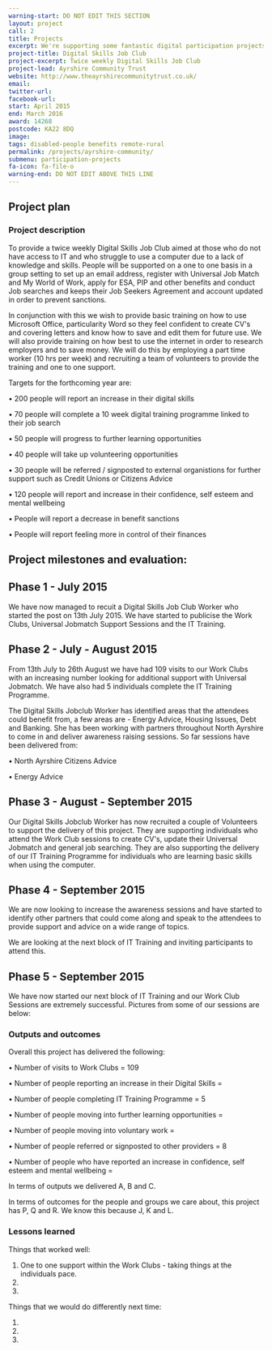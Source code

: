 ```yaml
---
warning-start: DO NOT EDIT THIS SECTION
layout: project
call: 2
title: Projects
excerpt: We're supporting some fantastic digital participation projects. Here are their stories.
project-title: Digital Skills Job Club
project-excerpt: Twice weekly Digital Skills Job Club
project-lead: Ayrshire Community Trust
website: http://www.theayrshirecommunitytrust.co.uk/
email:
twitter-url:
facebook-url:
start: April 2015
end: March 2016
award: 14268
postcode: KA22 8DQ
image:
tags: disabled-people benefits remote-rural
permalink: /projects/ayrshire-community/
submenu: participation-projects
fa-icon: fa-file-o
warning-end: DO NOT EDIT ABOVE THIS LINE
---
```


## Project plan

### Project description

To provide a twice weekly Digital Skills Job Club aimed at those who do not have access to IT and who struggle to use a computer due to a lack of knowledge and skills. People will be supported on a one to one basis in a group setting to set up an email address, register with Universal Job Match and My World of Work, apply for ESA, PIP and other benefits and conduct
Job searches and keeps their Job Seekers Agreement and account updated in order to prevent sanctions.

In conjunction with this we wish to provide basic training on how to use Microsoft Office, particularity Word so they feel confident to create CV's and covering letters and know how to save and edit them for future use. We will also provide training on how best to use the internet in order to research employers and to save money. We will do this by employing a part time
worker (10 hrs per week) and recruiting a team of volunteers to provide the training and one to one support.

Targets for the forthcoming year are:

•	200 people will report an increase in their digital skills

•	70 people will complete a 10 week digital training programme linked to their job search

•	50 people will progress to further learning opportunities

•	40 people will take up volunteering opportunities

•	30 people will be referred / signposted to external organistions for further support such as Credit Unions or Citizens Advice

•	120 people will report and increase in their confidence, self esteem and mental wellbeing

•	People will report a decrease in benefit sanctions

•	People will report feeling more in control of their finances

## Project milestones and evaluation:

## Phase 1 - July 2015

We have now managed to recuit a Digital Skills Job Club Worker who started the post on 13th July 2015. We have started to publicise the Work Clubs, Universal Jobmatch Support Sessions and the IT Training.

## Phase 2 - July - August 2015

From 13th July to 26th August we have had 109 visits to our Work Clubs with an increasing number looking for additional support with Universal Jobmatch. We have also had 5 individuals complete the IT Training Programme.

The Digital Skills Jobclub Worker has identified areas that the attendees could benefit from, a few areas are - Energy Advice, Housing Issues, Debt and Banking. She has been working with partners throughout North Ayrshire to come in and deliver awareness raising sessions. So far sessions have been delivered from:

• North Ayrshire Citizens Advice

• Energy Advice

## Phase 3 - August - September 2015

Our Digital Skills Jobclub Worker has now recruited a couple of Volunteers to support the delivery of this project. They are supporting individuals who attend the Work Club sessions to create CV's, update their Universal Jobmatch and general job searching. They are also supporting the delivery of our IT Training Programme for individuals who are learning basic skills when using the computer.

## Phase 4 - September 2015

We are now looking to increase the awareness sessions and have started to identify other partners that could come along and speak to the attendees to provide support and advice on a wide range of topics.

We are looking at the next block of IT Training and inviting participants to attend this.

## Phase 5 - September 2015

We have now started our next block of IT Training and our Work Club Sessions are extremely successful. Pictures from some of our sessions are below:


### Outputs and outcomes

Overall this project has delivered the following:

• Number of visits to Work Clubs = 109

• Number of people reporting an increase in their Digital Skills =

• Number of people completing IT Training Programme = 5

• Number of people moving into further learning opportunities =

• Number of people moving into voluntary work =

• Number of people referred or signposted to other providers = 8

• Number of people who have reported an increase in confidence, self esteem and mental wellbeing =

In terms of outputs we delivered A, B and C.

In terms of outcomes for the people and groups we care about, this project has P, Q and R. We know this because J, K and L.

### Lessons learned

Things that worked well:

1. One to one support within the Work Clubs - taking things at the individuals pace.
2.
3.

Things that we would do differently next time:

1.
2.
3.
